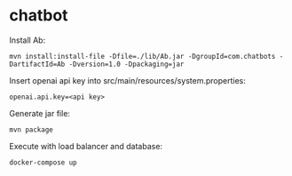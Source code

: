 # chatbot

Install Ab:
```console
mvn install:install-file -Dfile=./lib/Ab.jar -DgroupId=com.chatbots -DartifactId=Ab -Dversion=1.0 -Dpackaging=jar
```

Insert openai api key into src/main/resources/system.properties:
```console
openai.api.key=<api key>
```

Generate jar file:
```console
mvn package
```

Execute with load balancer and database:
```console
docker-compose up
```
